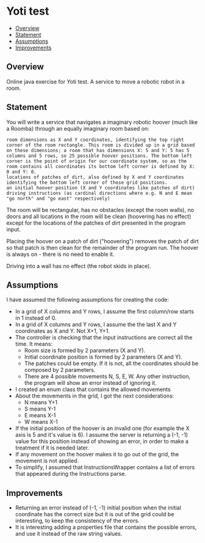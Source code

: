 
# Yoti test
+ [Overview](#overview)
+ [Statement](#Statement)
+ [Assumptions](#assumptions)
+ [Improvements](#improvements)
    
## Overview
Online java exercise for Yoti test. A service to move a robotic robot in a room.

## Statement
You will write a service that navigates a imaginary robotic hoover (much like a Roomba) through an equally imaginary room based on:

    room dimensions as X and Y coordinates, identifying the top right corner of the room rectangle. This room is divided up in a grid based on these dimensions; a room that has dimensions X: 5 and Y: 5 has 5 columns and 5 rows, so 25 possible hoover positions. The bottom left corner is the point of origin for our coordinate system, so as the room contains all coordinates its bottom left corner is defined by X: 0 and Y: 0.
    locations of patches of dirt, also defined by X and Y coordinates identifying the bottom left corner of those grid positions.
    an initial hoover position (X and Y coordinates like patches of dirt)
    driving instructions (as cardinal directions where e.g. N and E mean "go north" and "go east" respectively)

The room will be rectangular, has no obstacles (except the room walls), no doors and all locations in the room will be clean (hoovering has no effect) except for the locations of the patches of dirt presented in the program input.

Placing the hoover on a patch of dirt ("hoovering") removes the patch of dirt so that patch is then clean for the remainder of the program run. The hoover is always on - there is no need to enable it.

Driving into a wall has no effect (the robot skids in place).

## Assumptions
I have assumed the following assumptions for creating the code:

- In a grid of X columns and Y rows, I assume the first column/row starts in 1 instead of 0.
- In a grid of X columns and Y rows, I assume the the last X and Y coordinates as X and Y. Not X+1, Y+1.
- The controller is checking that the input instructions are correct all the time. It means:
  - Room size is formed by 2 parameters (X and Y).
  - Initial coordinate position is formed by 2 parameters (X and Y).
  - The patches could be empty. If it is not, all the coordinates should be composed by 2 parameters.
  - There are 4 possible movements N, S, E, W. Any other instruction, the program will show an error instead
   of ignoring it.
- I created an enum class that contains the allowed movements   
- About the movements in the grid, I got the next considerations:
  - N means Y+1
  - S means Y-1
  - E means X-1
  - W means X-1
- If the initial position of the hoover is an invalid one (for example the X axis is 5 and it's value is 6). 
I assume the server is returning a (-1, -1) value for this position instead of showing an error, in order to
make a treatment if it is needed later.
- If any movement on the hoover makes it to go out of the grid, the movement is not applied.
- To simplify, I assumed that InstructionsWrapper contains a list of errors that appeared during the
 Instructions parse.

## Improvements
- Returning an error instead of (-1, -1) initial position when the initial coordinate has the correct size but it is
 out of the grid could be interesting, to keep the consistency of the errors.
- It is interesting adding a properties file that contains the possible errors, and use it instead of the raw
  string values.  
